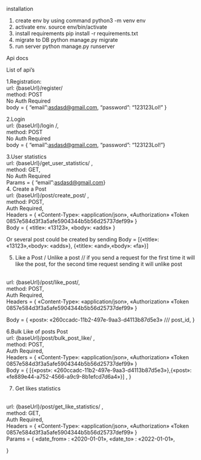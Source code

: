 installation 
1. create env by using command    python3 -m venv env  
2. activate env.   source env/bin/activate    
3. install requirements  pip install -r requirements.txt
4. migrate to DB  python manage.py migrate
5. run server python manage.py runserver



Api docs


List of api’s 

1.Registration:
 <br />
url: {baseUrl}/register/
 <br />
method: POST
 <br />
No Auth Required
 <br />
body = { 
“email”:asdasd@gmail.com,
“password”: “123123Lol!”
}
 <br />

2.Login
 <br />
url: {baseUrl}/login /,
 <br />
method: POST
 <br />
No Auth Required
 <br />
body = { 
“email”:asdasd@gmail.com,
“password”: “123123Lol!”}
 <br />

3.User statistics
 <br />
url: {baseUrl}/get_user_statistics/ ,
 <br />
method: GET,
 <br />
No Auth Required
 <br />
Params = { 
“email”:asdasd@gmail.com}
 <br />
4. Create a Post 
<br />
url: {baseUrl}/post/create_post/ ,
 <br />
method: POST,
 <br />
Auth Required,
 <br />
Headers = {
«Content-Type»: «application/json»,
«Authorization» «Token 0857e584d3f3a5afe5904344b5b56d25737def99»
}
 <br />
Body = {
«title»: «13123»,
«body»: «adds»
}
 <br />

Or several post could be created by sending 
Body = [{«title»: «13123»,«body»: «adds»}, {«title»: «and»,«body»: «fa»}]
 <br />
 
 
 
5. Like a Post / Unlike a post    // if you send a request for the first time it will like the post, for the second time request sending it will unlike post
 <br />
url: {baseUrl}/post/like_post/,
 <br />
method: POST,
 <br />
Auth Required,
 <br />
Headers = {
«Content-Type»: «application/json»,
«Authorization» «Token 0857e584d3f3a5afe5904344b5b56d25737def99»
}
 <br />

Body = {
«post»: «260ccadc-11b2-497e-9aa3-d4113b87d5e3» /// post_id,
}
 <br />


6.Bulk  Like  of posts Post 
 <br />
url: {baseUrl}/post/bulk_post_like/ ,
 <br />
method: POST,
 <br />
Auth Required,
 <br />
Headers = {
«Content-Type»: «application/json»,
«Authorization» «Token 0857e584d3f3a5afe5904344b5b56d25737def99»
}
 <br />
Body = {
[{«post»: «260ccadc-11b2-497e-9aa3-d4113b87d5e3»},{«post»: «fe889e44-a752-4566-a9c9-8b1efcd7d6a4»}] ,
}
 <br />
	

7. Get likes statistics
  <br />
url: {baseUrl}/post/get_like_statistics/ ,
 <br />
method: GET,
 <br />
Auth Required,
 <br />
Headers = {
«Content-Type»: «application/json»,
«Authorization» «Token 0857e584d3f3a5afe5904344b5b56d25737def99»
}
 <br />
Params = {
«date_from» : «2020-01-01»,
«date_to» : «2022-01-01»,

}

